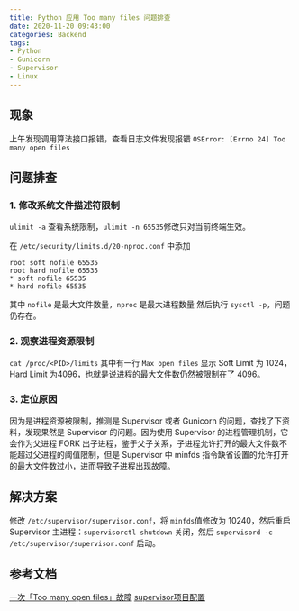 ```yaml
---
title: Python 应用 Too many files 问题排查
date: 2020-11-20 09:43:00
categories: Backend
tags:
- Python
- Gunicorn
- Supervisor
- Linux
---
```


##  现象

上午发现调用算法接口报错，查看日志文件发现报错 `OSError: [Errno 24] Too many open files`

<!-- more -->

##  问题排查

###  1. 修改系统文件描述符限制

`ulimit -a` 查看系统限制，`ulimit -n 65535`修改只对当前终端生效。

在 `/etc/security/limits.d/20-nproc.conf` 中添加
```
root soft nofile 65535
root hard nofile 65535
* soft nofile 65535
* hard nofile 65535
```

其中 `nofile` 是最大文件数量，`nproc` 是最大进程数量
然后执行 `sysctl -p`，问题仍存在。

###  2. 观察进程资源限制

`cat /proc/<PID>/limits`
其中有一行 `Max open files` 显示 Soft Limit 为 1024，Hard Limit 为4096，也就是说进程的最大文件数仍然被限制在了 4096。

###  3. 定位原因

因为是进程资源被限制，推测是 Supervisor 或者 Gunicorn 的问题，查找了下资料，发现果然是 Supervisor 的问题。因为使用 Supervisor 的进程管理机制，它会作为父进程 FORK 出子进程，鉴于父子关系，子进程允许打开的最大文件数不能超过父进程的阈值限制，但是 Supervisor 中 minfds 指令缺省设置的允许打开的最大文件数过小，进而导致子进程出现故障。

##  解决方案

修改 `/etc/supervisor/supervisor.conf`，将 `minfds`值修改为 10240，然后重启 Supervisor 主进程：`supervisorctl shutdown` 关闭，然后 `supervisord -c /etc/supervisor/supervisor.conf` 启动。

##  参考文档

[一次「Too many open files」故障](https://blog.huoding.com/2015/08/02/460)
[supervisor项目配置](https://www.cnblogs.com/brady-wang/p/11491026.html)